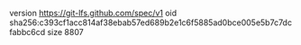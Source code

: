 version https://git-lfs.github.com/spec/v1
oid sha256:c393cf1acc814af38ebab57ed689b2e1c6f5885ad0bce005e5b7c7dcfabbc6cd
size 8807
